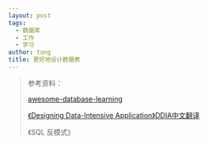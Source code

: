 ```yaml
---
layout: post
tags:
  - 数据库
  - 工作
  - 学习
author: tong
title: 更好地设计数据表
---
```

> 参考资料：
> 
> [awesome-database-learning](https://github.com/pingcap/awesome-database-learning#books)
> 
> [《Designing Data-Intensive Application》DDIA中文翻译](https://github.com/Vonng/ddia)
> 
> 《SQL 反模式》



